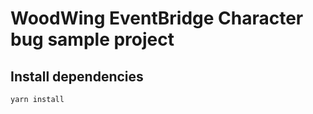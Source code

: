 # WoodWing EventBridge Character bug sample project

## Install dependencies

```bash
yarn install
```
